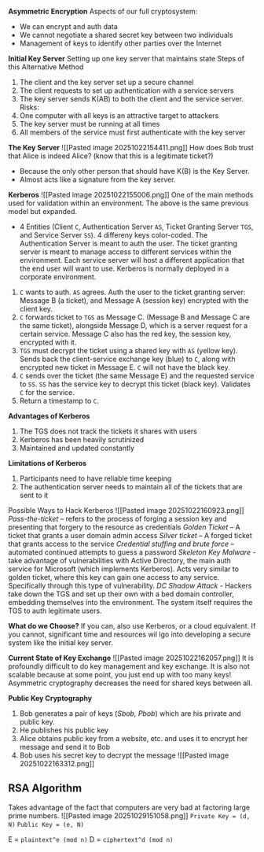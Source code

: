 **Asymmetric Encryption**
Aspects of our full cryptosystem:
- We can encrypt and auth data 
- We cannot negotiate a shared secret key between two individuals 
- Management of keys to identify other parties over the Internet

**Initial Key Server**
Setting up one key server that maintains state 
Steps of this Alternative Method 
1. The client and the key server set up a secure channel 
2. The client requests to set up authentication with a service servers
3. The key server sends K(AB) to both the client and the service server.
Risks:
4. One computer with all keys is an attractive target to attackers  
5. The key server must be running at all times  
6. All members of the service must first authenticate with the key server

**The Key Server**
![[Pasted image 20251022154411.png]]
How does Bob trust that Alice is indeed Alice? (know that this is a legitimate ticket?)
- Because the only other person that should have K(B) is the Key Server. 
- Almost acts like a signature from the key server. 

**Kerberos**
![[Pasted image 20251022155006.png]]
One of the main methods used for validation within an environment. The above is the same previous model but expanded. 
- 4 Entities (Client `C`, Authentication Server `AS`, Ticket Granting Server `TGS`, and Service Server `SS`). 4 differeny keys color-coded. The Authentication Server is meant to auth the user. The ticket granting server is meant to manage access to different services within the environment. Each service server will host a different application that the end user will want to use. Kerberos is normally deployed in a corporate environment. 
1. `C` wants to auth. `AS` agrees. Auth the user to the ticket granting server: Message B (a ticket), and Message A (session key) encrypted with the client key. 
2. `C` forwards ticket to `TGS` as Message C. (Message B and Message C are the same ticket), alongside Message D, which is a server request for a certain service. Message C also has the red key, the session key, encrypted with it. 
3. `TGS` must decrypt the ticket using a shared key with `AS` (yellow key). Sends back the client-service exchange key (blue) to `C`, along with encrypted new ticket in Message E. `C` will not have the black key. 
4. `C` sends over the ticket (the same Message E) and the requested service to `SS`. `SS` has the service key to decrypt this ticket (black key). Validates `C` for the service. 
5. Return a timestamp to `C`. 

**Advantages of Kerberos**
1. The TGS does not track the tickets it shares with users 
2. Kerberos has been heavily scrutinized 
3. Maintained and updated constantly

**Limitations of Kerberos**
1. Participants need to have reliable time keeping  
2. The authentication server needs to maintain all of the tickets that are sent to it

Possible Ways to Hack Kerberos
![[Pasted image 20251022160923.png]]
*Pass-the-ticket* – refers to the process of forging a session key and presenting that forgery to the resource as credentials
*Golden Ticket* – A ticket that grants a user domain admin access
*Silver ticket* – A forged ticket that grants access to the service
*Credential stuffing and brute force* – automated continued attempts to guess a password
*Skeleton Key Malware* - take advantage of vulnerabilities with Active Directory, the main auth service for Microsoft (which implements Kerberos). Acts very similar to golden ticket, where this key can gain one access to any service. Specifically through this type of vulnerability. 
*DC Shadow Attack* - Hackers take down the TGS and set up their own with a bed domain controller, embedding themselves into the environment. The system itself requires the TGS to auth legitimate users. 

**What do we Choose?**
If you can, also use Kerberos, or a cloud equivalent. 
If you cannot, significant time and resources wil lgo into developing a secure system like the initial key server. 

**Current State of Key Exchange**
![[Pasted image 20251022162057.png]]
It is profoundly difficult to do key management and key exchange. It is also not scalable because at some point, you just end up with too many keys!
Asymmetric cryptography decreases the need for shared keys between all. 

**Public Key Cryptography**
1. Bob generates a pair of keys (*Sbob, Pbob*) which are his private and  
public key.  
2. He publishes his public key  
3. Alice obtains public key from a website, etc. and uses it to encrypt her  
message and send it to Bob
4. Bob uses his secret key to decrypt the message
![[Pasted image 20251022163312.png]]

## RSA Algorithm 
Takes advantage of the fact that computers are very bad at factoring large prime numbers. 
![[Pasted image 20251029151058.png]]
`Private Key = (d, N)`
`Public Key = (e, N)`

E = `plaintext^e (mod n)`
D = `ciphertext^d (mod n)`

